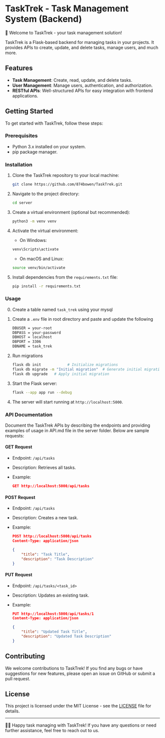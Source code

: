 # TaskTrek - Task Management System (Backend)

🚀 Welcome to TaskTrek - your task management solution!

TaskTrek is a Flask-based backend for managing tasks in your projects. It provides APIs to create, update, and delete tasks, manage users, and much more.

## Features

- **Task Management**: Create, read, update, and delete tasks.
- **User Management**: Manage users, authentication, and authorization.
- **RESTful APIs**: Well-structured APIs for easy integration with frontend applications.

## Getting Started

To get started with TaskTrek, follow these steps:

### Prerequisites

- Python 3.x installed on your system.
- pip package manager.

### Installation

1. Clone the TaskTrek repository to your local machine:

    ```bash
    git clone https://github.com/874bowen/TaskTrek.git
    ```

2. Navigate to the project directory:

    ```bash
    cd server
    ```

3. Create a virtual environment (optional but recommended):

    ```bash
    python3 -m venv venv
    ```

4. Activate the virtual environment:

    - On Windows:

    ```bash
    venv\Scripts\activate
    ```

    - On macOS and Linux:

    ```bash
    source venv/bin/activate
    ```

5. Install dependencies from the `requirements.txt` file:

    ```bash
    pip install -r requirements.txt
    ```

### Usage
0. Create a table named `task_trek` using your mysql

1. Create a `.env` file in root directory and paste and update the following

    ```bash
    DBUSER = your-root
    DBPASS = your-password
    DBHOST = localhost
    DBPORT = 3306
    DBNAME = task_trek
    ```

2. Run migrations 

    ```bash
    flask db init            # Initialize migrations
    flask db migrate -m "Initial migration"  # Generate initial migration
    flask db upgrade   # Apply initial migration
    ```

3. Start the Flask server:

    ```bash
    flask --app app run --debug
    ```

4. The server will start running at `http://localhost:5000`.

### API Documentation

Document the TaskTrek APIs by describing the endpoints and providing examples of usage in API.md file in the server folder. Below are sample requests:


#### GET Request

- Endpoint: `/api/tasks`
- Description: Retrieves all tasks.
- Example:

    ```json
    GET http://localhost:5000/api/tasks
    ```

#### POST Request

- Endpoint: `/api/tasks`
- Description: Creates a new task.
- Example:

    ```json
    POST http://localhost:5000/api/tasks
    Content-Type: application/json

    {
        "title": "Task Title",
        "description": "Task Description"
    }
    ```

#### PUT Request

- Endpoint: `/api/tasks/<task_id>`
- Description: Updates an existing task.
- Example:

    ```json
    PUT http://localhost:5000/api/tasks/1
    Content-Type: application/json

    {
        "title": "Updated Task Title",
        "description": "Updated Task Description"
    }
    ```
## Contributing

We welcome contributions to TaskTrek! If you find any bugs or have suggestions for new features, please open an issue on GitHub or submit a pull request.

## License

This project is licensed under the MIT License - see the [LICENSE](LICENSE) file for details.

---

👨‍💻 Happy task managing with TaskTrek! If you have any questions or need further assistance, feel free to reach out to us.
